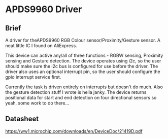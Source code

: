 # APDS9960 Driver

## Brief

A driver for theAPDS9960 RGB Colour sensor/Proximity/Gesture sensor. A neat little IC I found on AliExpress.

This device can active any/all of three functions - RGBW sensing, Proximity sensing and Gesture detection. The device operates using i2c, so the user should make sure the i2c bus is configured for use before  the driver. The driver also uses an optional interrupt pin, so the user should configure the gpio interrupt service first. 


Currently the task is driven entirely on interrupts but doesn't do much.
Also the gesture detection stuff I wrote is hella janky. The device returns positional data for start and end detection on four directional sensors so yeah, some work to do there...




## Datasheet

https://ww1.microchip.com/downloads/en/DeviceDoc/21419D.pdf